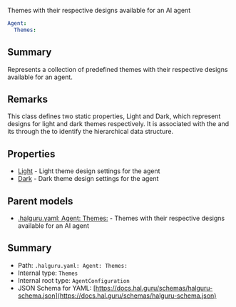<!--
title: Themes
description: Themes with their respective designs available for an AI agent
version: 1.40.1-beta.2
generated: true
date: 2025-04-28
node: This file is generated by the command-line program: `halguru manual -c -m`
-->


Themes with their respective designs available for an AI agent

```yaml
Agent:
  Themes:
```

## Summary

Represents a collection of predefined themes with their respective designs available for an agent.

## Remarks

This class defines two static properties, Light and Dark, which represent designs for light and dark themes respectively. It is associated with the and its through the to identify the hierarchical data structure.

## Properties

* [Light]((halguru)-agent-themes-light.md) - Light theme design settings for the agent
* [Dark]((halguru)-agent-themes-dark.md) - Dark theme design settings for the agent

## Parent models

* [.halguru.yaml: Agent: Themes:]((halguru)-agent-themes.md) - Themes with their respective designs available for an AI agent

## Summary

* Path: `.halguru.yaml: Agent: Themes:`
* Internal type: `Themes`
* Internal root type: `AgentConfiguration`
* JSON Schema for YAML: [https://docs.hal.guru/schemas/halguru-schema.json](https://docs.hal.guru/schemas/halguru-schema.json)
